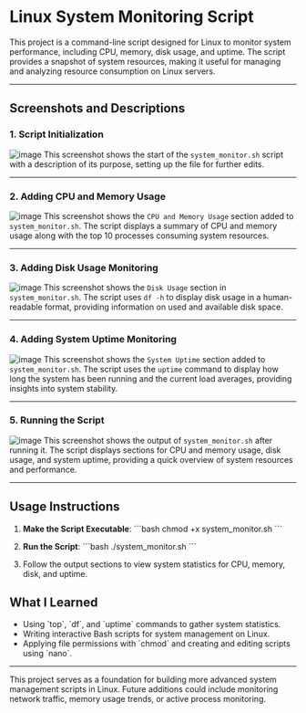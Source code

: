 # Linux System Monitoring Script

This project is a command-line script designed for Linux to monitor system performance, including CPU, memory, disk usage, and uptime. The script provides a snapshot of system resources, making it useful for managing and analyzing resource consumption on Linux servers.

---

## Screenshots and Descriptions

### 1. Script Initialization
![image](https://github.com/user-attachments/assets/394fc1a4-6e77-45f2-a83f-5275a4fc41af)
This screenshot shows the start of the `system_monitor.sh` script with a description of its purpose, setting up the file for further edits.

---

### 2. Adding CPU and Memory Usage
![image](https://github.com/user-attachments/assets/fa01ff96-86a7-482a-920a-1cf22fbec87c)
This screenshot shows the `CPU and Memory Usage` section added to `system_monitor.sh`. The script displays a summary of CPU and memory usage along with the top 10 processes consuming system resources.

---

### 3. Adding Disk Usage Monitoring
![image](https://github.com/user-attachments/assets/e0a1c65f-6fdb-43fb-9acb-d64372edc402)
This screenshot shows the `Disk Usage` section in `system_monitor.sh`. The script uses `df -h` to display disk usage in a human-readable format, providing information on used and available disk space.

---

### 4. Adding System Uptime Monitoring
![image](https://github.com/user-attachments/assets/d4078d43-6b4b-48ed-82e0-5071eee6262c)
This screenshot shows the `System Uptime` section added to `system_monitor.sh`. The script uses the `uptime` command to display how long the system has been running and the current load averages, providing insights into system stability.

---

### 5. Running the Script
![image](https://github.com/user-attachments/assets/d5e3fbf9-3575-49a4-aa80-b32581de8be5)
This screenshot shows the output of `system_monitor.sh` after running it. The script displays sections for CPU and memory usage, disk usage, and system uptime, providing a quick overview of system resources and performance.

---

## Usage Instructions

1. **Make the Script Executable**:
   \`\`\`bash
   chmod +x system_monitor.sh
   \`\`\`

2. **Run the Script**:
   \`\`\`bash
   ./system_monitor.sh
   \`\`\`

3. Follow the output sections to view system statistics for CPU, memory, disk, and uptime.

## What I Learned

- Using \`top\`, \`df\`, and \`uptime\` commands to gather system statistics.
- Writing interactive Bash scripts for system management on Linux.
- Applying file permissions with \`chmod\` and creating and editing scripts using \`nano\`.

---

This project serves as a foundation for building more advanced system management scripts in Linux. Future additions could include monitoring network traffic, memory usage trends, or active process monitoring.
